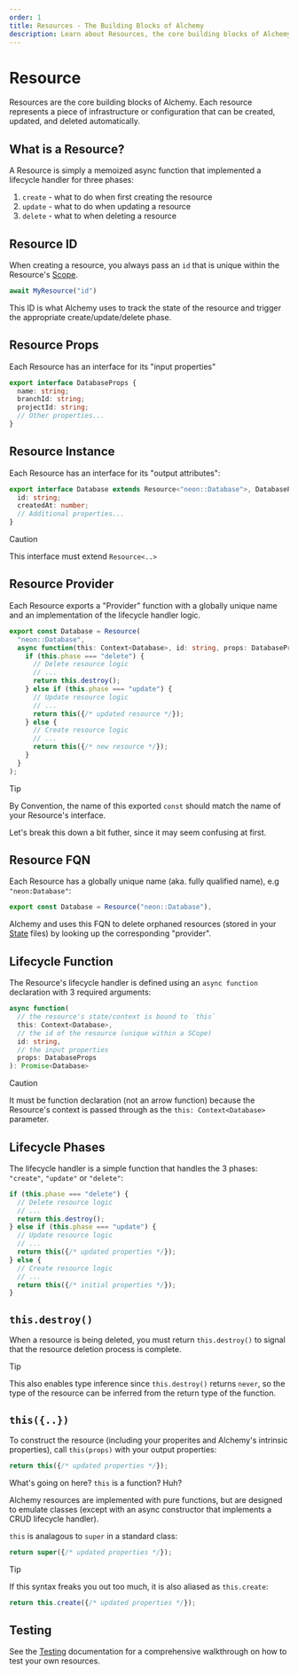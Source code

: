 ```yaml
---
order: 1
title: Resources - The Building Blocks of Alchemy
description: Learn about Resources, the core building blocks of Alchemy. Understand how to create, update, and manage infrastructure with async functions in TypeScript.
---
```


# Resource

Resources are the core building blocks of Alchemy. Each resource represents a piece of infrastructure or configuration that can be created, updated, and deleted automatically.

## What is a Resource?

A Resource is simply a memoized async function that implemented a lifecycle handler for three phases:
1. `create` - what to do when first creating the resource
2. `update` - what to do when updating a resource
3. `delete` - what to when deleting a resource

## Resource ID

When creating a resource, you always pass an `id` that is unique within the Resource's [Scope](../concepts/scope.md).

```ts
await MyResource("id")
```

This ID is what Alchemy uses to track the state of the resource and trigger the appropriate create/update/delete phase.

## Resource Props

Each Resource has an interface for its "input properties"

```typescript
export interface DatabaseProps {
  name: string;
  branchId: string;
  projectId: string;
  // Other properties...
}
```

## Resource Instance

Each Resource has an interface for its "output attributes":

```typescript
export interface Database extends Resource<"neon::Database">, DatabaseProps {
  id: string;
  createdAt: number;
  // Additional properties...
}
```

> [!CAUTION]
> This interface must extend `Resource<..>`

## Resource Provider

Each Resource exports a "Provider" function with a globally unique name and an implementation of the lifecycle handler logic.

```typescript
export const Database = Resource(
  "neon::Database",
  async function(this: Context<Database>, id: string, props: DatabaseProps): Promise<Database> {
    if (this.phase === "delete") {
      // Delete resource logic
      // ...
      return this.destroy();
    } else if (this.phase === "update") {
      // Update resource logic
      // ...
      return this({/* updated resource */});
    } else {
      // Create resource logic
      // ...
      return this({/* new resource */});
    }
  }
);
```

> [!TIP]
> By Convention, the name of this exported `const` should match the name of your Resource's interface.

Let's break this down a bit futher, since it may seem confusing at first.

## Resource FQN

Each Resource has a globally unique name (aka. fully qualified name), e.g `"neon:Database"`:

```ts
export const Database = Resource("neon::Database"),
```

Alchemy and uses this FQN to delete orphaned resources (stored in your [State](../concepts/state.md) files) by looking up the corresponding "provider".

## Lifecycle Function

The Resource's lifecycle handler is defined using an `async function` declaration with 3 required arguments:

```ts
async function(
  // the resource's state/context is bound to `this`
  this: Context<Database>, 
  // the id of the resource (unique within a SCope)
  id: string, 
  // the input properties
  props: DatabaseProps
): Promise<Database>
```

> [!CAUTION]
> It must be function declaration (not an arrow function) because the Resource's context is passed through as the `this: Context<Database>` parameter.

## Lifecycle Phases

The lifecycle handler is a simple function that handles the 3 phases: `"create"`, `"update"` or `"delete"`:

```ts
if (this.phase === "delete") {
  // Delete resource logic
  // ...
  return this.destroy();
} else if (this.phase === "update") {
  // Update resource logic
  // ...
  return this({/* updated properties */});
} else {
  // Create resource logic
  // ...
  return this({/* initial properties */});
}
```

## `this.destroy()`

When a resource is being deleted, you must return `this.destroy()` to signal that the resource deletion process is complete.

> [!TIP]
> This also enables type inference since `this.destroy()` returns `never`, so the type of the resource can be inferred from the return type of the function.

## `this({..})`

To construct the resource (including your properites and Alchemy's intrinsic properties), call `this(props)` with your output properties:

```ts
return this({/* updated properties */});
```

What's going on here? `this` is a function? Huh?

Alchemy resources are implemented with pure functions, but are designed to emulate classes (except with an async constructor that implements a CRUD lifecycle handler).

`this` is analagous to `super` in a standard class:
```ts
return super({/* updated properties */});
```

> [!TIP]
> If this syntax freaks you out too much, it is also aliased as `this.create`:
> ```ts
> return this.create({/* updated properties */});
> ```

## Testing

See the [Testing](./testing.md) documentation for a comprehensive walkthrough on how to test your own resources.